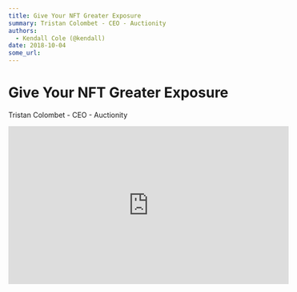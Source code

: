```yaml
---
title: Give Your NFT Greater Exposure
summary: Tristan Colombet - CEO - Auctionity
authors:
  - Kendall Cole (@kendall)
date: 2018-10-04
some_url: 
---
```


# Give Your NFT Greater Exposure

Tristan Colombet - CEO - Auctionity

<div align="center"><iframe width="560" height="315" src="https://www.youtube.com/embed/O4pDVrO415Q" frameborder="0" allow="encrypted-media" allowfullscreen></iframe></div>